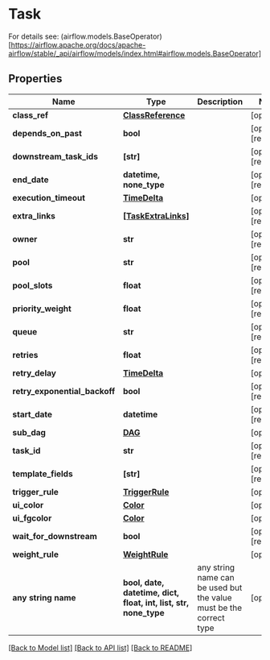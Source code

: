 # Task

For details see: (airflow.models.BaseOperator)[https://airflow.apache.org/docs/apache-airflow/stable/_api/airflow/models/index.html#airflow.models.BaseOperator] 

## Properties
Name | Type | Description | Notes
------------ | ------------- | ------------- | -------------
**class_ref** | [**ClassReference**](ClassReference.md) |  | [optional] 
**depends_on_past** | **bool** |  | [optional] [readonly] 
**downstream_task_ids** | **[str]** |  | [optional] [readonly] 
**end_date** | **datetime, none_type** |  | [optional] [readonly] 
**execution_timeout** | [**TimeDelta**](TimeDelta.md) |  | [optional] 
**extra_links** | [**[TaskExtraLinks]**](TaskExtraLinks.md) |  | [optional] [readonly] 
**owner** | **str** |  | [optional] [readonly] 
**pool** | **str** |  | [optional] [readonly] 
**pool_slots** | **float** |  | [optional] [readonly] 
**priority_weight** | **float** |  | [optional] [readonly] 
**queue** | **str** |  | [optional] [readonly] 
**retries** | **float** |  | [optional] [readonly] 
**retry_delay** | [**TimeDelta**](TimeDelta.md) |  | [optional] 
**retry_exponential_backoff** | **bool** |  | [optional] [readonly] 
**start_date** | **datetime** |  | [optional] [readonly] 
**sub_dag** | [**DAG**](DAG.md) |  | [optional] 
**task_id** | **str** |  | [optional] [readonly] 
**template_fields** | **[str]** |  | [optional] [readonly] 
**trigger_rule** | [**TriggerRule**](TriggerRule.md) |  | [optional] 
**ui_color** | [**Color**](Color.md) |  | [optional] 
**ui_fgcolor** | [**Color**](Color.md) |  | [optional] 
**wait_for_downstream** | **bool** |  | [optional] [readonly] 
**weight_rule** | [**WeightRule**](WeightRule.md) |  | [optional] 
**any string name** | **bool, date, datetime, dict, float, int, list, str, none_type** | any string name can be used but the value must be the correct type | [optional]

[[Back to Model list]](../README.md#documentation-for-models) [[Back to API list]](../README.md#documentation-for-api-endpoints) [[Back to README]](../README.md)


